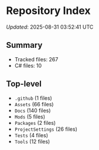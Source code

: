 # Repository Index

_Updated_: 2025-08-31 03:52:41 UTC

## Summary
- Tracked files: 267
- C# files: 10

## Top-level
- `.github` (1 files)
- `Assets` (66 files)
- `Docs` (140 files)
- `Mods` (5 files)
- `Packages` (2 files)
- `ProjectSettings` (26 files)
- `Tests` (4 files)
- `Tools` (12 files)

